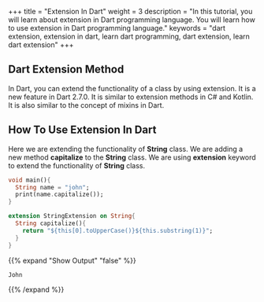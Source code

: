 +++
title = "Extension In Dart"
weight = 3
description = "In this tutorial, you will learn about extension in Dart programming language. You will learn how to use extension in Dart programming language."
keywords = "dart extension, extension in dart, learn dart programming, dart extension, learn dart extension"
+++

## Dart Extension Method
In Dart, you can extend the functionality of a class by using extension. It is a new feature in Dart 2.7.0. It is similar to extension methods in C# and Kotlin. It is also similar to the concept of mixins in Dart.

## How To Use Extension In Dart
Here we are extending the functionality of **String** class. We are adding a new method **capitalize** to the **String** class. We are using **extension** keyword to extend the functionality of **String** class.

```dart
void main(){
  String name = "john";
  print(name.capitalize());
}

extension StringExtension on String{
  String capitalize(){
    return "${this[0].toUpperCase()}${this.substring(1)}";
  }
}
```
{{% expand "Show Output" "false" %}}
````plaintext
John
````
{{% /expand %}}

